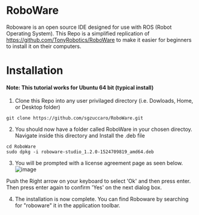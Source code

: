 # RoboWare
Roboware is an open source IDE designed for use with ROS (Robot Operating System). This Repo is a simplified replication of https://github.com/TonyRobotics/RoboWare to make it easier for beginners to install it on their computers. 




# Installation
#### Note: This tutorial works for Ubuntu 64 bit (typical install)
1) Clone this Repo into any user privilaged directory (i.e. Dowloads, Home, or Desktop folder)
```
git clone https://github.com/sgzuccaro/RoboWare.git
```

2) You should now have a folder called RoboWare in your chosen directoy. Navigate inside this directory and Install the .deb file
```
cd RoboWare
sudo dpkg -i roboware-studio_1.2.0-1524709819_amd64.deb
```
3) You will be prompted with a license agreement page as seen below.
![image](https://user-images.githubusercontent.com/72237672/119185072-e43d6e00-ba3b-11eb-9f3f-9cd24a18213b.png)


Push the Right arrow on your keyboard to select 'Ok' and then press enter. Then press enter again to confirm 'Yes' on the next dialog box.

4) The installation is now complete. You can find Roboware by searching for "roboware" it in the application toolbar.

